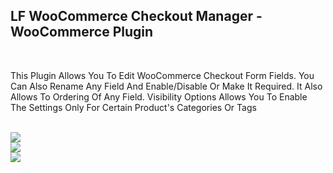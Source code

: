 <h2>
    LF WooCommerce Checkout Manager - WooCommerce Plugin
</h2>
<br>
<p>
    This Plugin Allows You To Edit WooCommerce Checkout Form Fields. You Can Also Rename Any Field And
    Enable/Disable Or Make It Required. It Also Allows To Ordering Of Any Field. Visibility Options Allows You To
    Enable The Settings Only For Certain Product's Categories Or Tags
</p>
<br>
<img src="https://i.imgur.com/ndlinFU.png">
<br>
<img src="https://i.imgur.com/70sRkWa.png">
<br>
<img src="https://i.imgur.com/TkMq9FG.png">